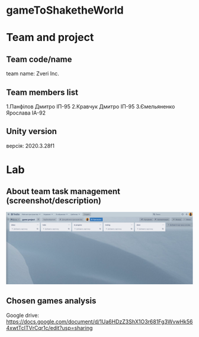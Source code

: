 # gameToShaketheWorld

# Team and project
## Team code/name
team name: Zveri Inc.

## Team members list 
1.Панфілов Дмитро ІП-95
2.Кравчук Дмитро ІП-95
3.Ємельяненко Ярослава ІА-92

## Unity version
версія: 2020.3.28f1
</br>

# Lab
## About team task management (screenshot/description)
![alt text](https://github.com/Bessonica/gameToShaketheWorld/blob/main/trello.png)

## Chosen games analysis
Google drive:
https://docs.google.com/document/d/1Ua6HDzZ3ShX1O3r681Fg3WvwHk564xwtTcITVrCqr1c/edit?usp=sharing
